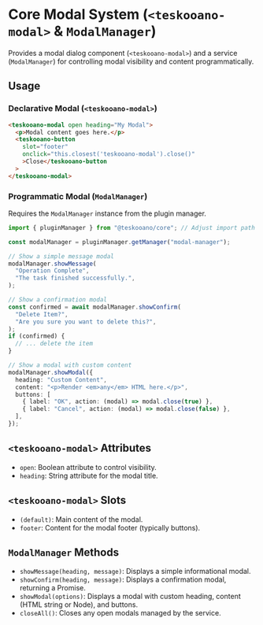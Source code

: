 # Core Modal System (`<teskooano-modal>` & `ModalManager`)

Provides a modal dialog component (`<teskooano-modal>`) and a service (`ModalManager`) for controlling modal visibility and content programmatically.

## Usage

### Declarative Modal (`<teskooano-modal>`)

```html
<teskooano-modal open heading="My Modal">
  <p>Modal content goes here.</p>
  <teskooano-button
    slot="footer"
    onclick="this.closest('teskooano-modal').close()"
    >Close</teskooano-button
  >
</teskooano-modal>
```

### Programmatic Modal (`ModalManager`)

Requires the `ModalManager` instance from the plugin manager.

```typescript
import { pluginManager } from "@teskooano/core"; // Adjust import path

const modalManager = pluginManager.getManager("modal-manager");

// Show a simple message modal
modalManager.showMessage(
  "Operation Complete",
  "The task finished successfully.",
);

// Show a confirmation modal
const confirmed = await modalManager.showConfirm(
  "Delete Item?",
  "Are you sure you want to delete this?",
);
if (confirmed) {
  // ... delete the item
}

// Show a modal with custom content
modalManager.showModal({
  heading: "Custom Content",
  content: "<p>Render <em>any</em> HTML here.</p>",
  buttons: [
    { label: "OK", action: (modal) => modal.close(true) },
    { label: "Cancel", action: (modal) => modal.close(false) },
  ],
});
```

## `<teskooano-modal>` Attributes

- `open`: Boolean attribute to control visibility.
- `heading`: String attribute for the modal title.

## `<teskooano-modal>` Slots

- `(default)`: Main content of the modal.
- `footer`: Content for the modal footer (typically buttons).

## `ModalManager` Methods

- `showMessage(heading, message)`: Displays a simple informational modal.
- `showConfirm(heading, message)`: Displays a confirmation modal, returning a Promise<boolean>.
- `showModal(options)`: Displays a modal with custom heading, content (HTML string or Node), and buttons.
- `closeAll()`: Closes any open modals managed by the service.
